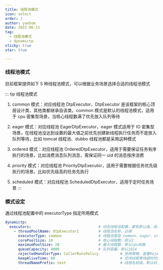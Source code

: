 ```yaml
---
title: 线程池模式
icon: select
order: 1
author: yanhom
date: 2022-06-11
tag:
  - 线程池模式
  - dynamictp
sticky: true
star: true

---
```


### 线程池模式

目前框架提供如下 5 种线程池模式，可以根据业务场景选择合适的线程池模式

::: tip 线程池模式
1. common 模式：对应线程池 DtpExecutor，DtpExecutor 是该框架的核心顶层设计类，其他类都继承自该类，common 模式是默认的线程池模式，适用于 cpu 密集型场景，当核心线程数满了优先放入队列等待

2. eager 模式：对应线程池 EagerDtpExecutor，eager 模式适用于 IO 密集型场景，在线程池没达到设置的最大值之前优先创建新线程执行任务而不是放入队列等待，比如 tomcat 线程池、dubbo 线程池都是采用这种模式

3. ordered 模式：对应线程池 OrderedDtpExecutor，适用于需要保证任务有序执行的场景，比如消费消息队列消息，需保证同一 uid 的消息按序消费

4. priority 模式：对应线程池 PriorityDtpExecutor，适用于需要根据任务优先级执行的场景，比如优先级高的任务先执行

5. scheduled 模式：对应线程池 ScheduledDtpExecutor，适用于定时任务场景
:::

### 模式设定

通过线程池配置中的 executorType 指定所用模式

```yaml 
dynamictp:   
  executors:                               # 动态线程池配置，都有默认值，采用默认值的可以不配置该项，减少配置量
    - threadPoolName: dtpExecutor1         # 线程池名称，必填
      executorType: common                 # 线程池类型 common、eager、ordered、scheduled、priority，默认 common
      corePoolSize: 10                     # 核心线程数，默认1
      maximumPoolSize: 20                  # 最大线程数，默认cpu核数
      queueCapacity: 4000                  # 队列容量，默认1024
      rejectedHandlerType: CallerRunsPolicy          # 拒绝策略，查看RejectedTypeEnum枚举类，默认AbortPolicy
      keepAliveTime: 60                              # 空闲线程等待超时时间，默认60
      threadNamePrefix: test                         # 线程名前缀，默认dtp
```